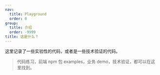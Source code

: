 ```yaml
---
nav:
  title: Playground
  order: 0
group:
  title: 介绍
  order: -9999
title: 这是什么？
---
```


这里记录了一些实验性的代码，或者是一些技术验证的代码。

> 代码练习，前端 npm 包 examples，业务 demo，技术验证，都可以在这里找到。
